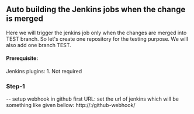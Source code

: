## Auto building the Jenkins jobs when the change is merged

Here we will trigger the jenkins job only when the changes are merged into TEST branch. So let's create one repository for the testing purpose. We will also add one branch TEST.

#### Prerequisite:
Jenkins plugins:
    1. Not required

### Step-1 
-- setup webhook in github first
   URL: set the url of jenkins which will be something like given bellow:
      http://<jenkin-server-ip>:<port>/github-webhook/

